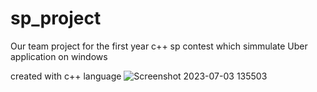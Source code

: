 # sp_project

Our team project for the first year c++ sp contest which simmulate Uber application on windows

created with c++ language 
![Screenshot 2023-07-03 135503](https://github.com/makaty95/sp_project/assets/81934834/6b0fd8a1-4522-4bf0-87a2-9720a6a5e1ca)
